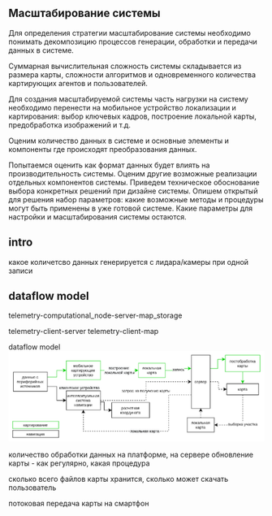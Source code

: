 ## Масштабирование системы

Для определения стратегии масштабирование системы необходимо понимать декомпозицию процессов генерации, обработки и передачи данных в системе.

Суммарная вычислительная сложность системы складывается из размера карты, сложности алгоритмов и одновременного количества картирующих агентов и пользователей.

Для создания масштабируемой системы часть нагрузки на систему необходимо перенести на мобильное устройство локализации и картирования: выбор ключевых кадров, построение локальной карты, предобработка изображений и т.д.

Оценим количество данных в системе и основные элементы и компоненты где происходят преобразования данных.

Попытаемся оценить как формат данных будет влиять на производительность системы. 
Оценим другие возможные реализации отдельных компонентов системы. Приведем техническое обоснование выбора конкретных решений при дизайне системы. 
Опишем открытый для решения набор параметров: какие возможные методы и процедуры могут быть применены в уже готовой системе. Какие параметры для настройки и масштабирования системы остаются.

## intro

<!-- телефон - slam - камера + алгоритмы -->

какое количетсво данных генерируется с лидара/камеры при одной записи

## dataflow model

telemetry-computational_node-server-map_storage

telemetry-client-server
telemetry-client-map


dataflow model
![](2022-09-06-03-18-49.png)


количество обработки данных на платформе, на сервере
обновление карты - как регулярно, какая процедура

сколько всего файлов карты хранится, сколько может скачать пользователь




потоковая передача карты на смартфон
